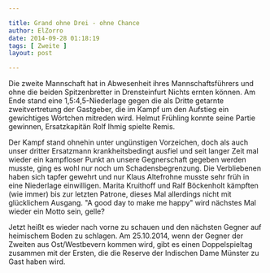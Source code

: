 ```yaml
---

title: Grand ohne Drei - ohne Chance
author: ElZorro
date: 2014-09-28 01:18:19
tags: [ Zweite ]
layout: post

---
```


Die zweite Mannschaft hat in Abwesenheit ihres Mannschaftsführers und ohne die beiden Spitzenbretter in Drensteinfurt Nichts ernten können. Am Ende stand eine 1,5:4,5-Niederlage gegen die als Dritte getarnte zweitvertretung der Gastgeber, die im Kampf um den Aufstieg ein gewichtiges Wörtchen mitreden wird. Helmut Frühling konnte seine Partie gewinnen, Ersatzkapitän Rolf Ihmig spielte Remis.

<!-- continue -->
Der Kampf stand ohnehin unter ungünstigen Vorzeichen, doch als auch unser dritter Ersatzmann krankheitsbedingt ausfiel und seit langer Zeit mal wieder ein kampfloser Punkt an unsere Gegnerschaft gegeben werden musste, ging es wohl nur noch um Schadensbegrenzung. Die Verbliebenen haben sich tapfer gewehrt und nur Klaus Altefrohne musste sehr früh in eine Niederlage einwilligen. Marita Kruithoff und Ralf Böckenholt kämpften (wie immer) bis zur letzten Patrone, dieses Mal allerdings nicht mit glücklichem Ausgang. "A good day to make me happy" wird nächstes Mal wieder ein Motto sein, gelle?

Jetzt heißt es wieder nach vorne zu schauen und den nächsten Gegner auf heimischem Boden zu schlagen. Am 25.10.2014, wenn der Gegner der Zweiten aus Ost/Westbevern kommen wird, gibt es einen Doppelspieltag zusammen mit der Ersten, die die Reserve der Indischen Dame Münster zu Gast haben wird.


